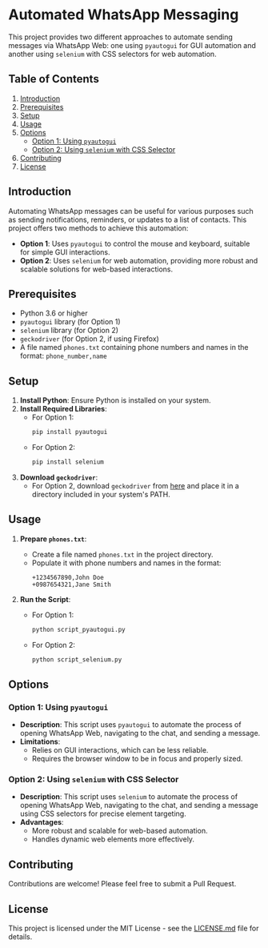 # Automated WhatsApp Messaging

This project provides two different approaches to automate sending messages via WhatsApp Web: one using `pyautogui` for GUI automation and another using `selenium` with CSS selectors for web automation.

## Table of Contents
1. [Introduction](#introduction)
2. [Prerequisites](#prerequisites)
3. [Setup](#setup)
4. [Usage](#usage)
5. [Options](#options)
   - [Option 1: Using `pyautogui`](#option-1-using-pyautogui)
   - [Option 2: Using `selenium` with CSS Selector](#option-2-using-selenium-with-css-selector)
6. [Contributing](#contributing)
7. [License](#license)

## Introduction

Automating WhatsApp messages can be useful for various purposes such as sending notifications, reminders, or updates to a list of contacts. This project offers two methods to achieve this automation:

- **Option 1**: Uses `pyautogui` to control the mouse and keyboard, suitable for simple GUI interactions.
- **Option 2**: Uses `selenium` for web automation, providing more robust and scalable solutions for web-based interactions.

## Prerequisites

- Python 3.6 or higher
- `pyautogui` library (for Option 1)
- `selenium` library (for Option 2)
- `geckodriver` (for Option 2, if using Firefox)
- A file named `phones.txt` containing phone numbers and names in the format: `phone_number,name`

## Setup

1. **Install Python**: Ensure Python is installed on your system.
2. **Install Required Libraries**:
   - For Option 1:
     ```bash
     pip install pyautogui
     ```
   - For Option 2:
     ```bash
     pip install selenium
     ```
3. **Download `geckodriver`**:
   - For Option 2, download `geckodriver` from [here](https://github.com/mozilla/geckodriver/releases) and place it in a directory included in your system's PATH.

## Usage

1. **Prepare `phones.txt`**:
   - Create a file named `phones.txt` in the project directory.
   - Populate it with phone numbers and names in the format:
     ```
     +1234567890,John Doe
     +0987654321,Jane Smith
     ```

2. **Run the Script**:
   - For Option 1:
     ```bash
     python script_pyautogui.py
     ```
   - For Option 2:
     ```bash
     python script_selenium.py
     ```

## Options

### Option 1: Using `pyautogui`

- **Description**: This script uses `pyautogui` to automate the process of opening WhatsApp Web, navigating to the chat, and sending a message.
- **Limitations**:
  - Relies on GUI interactions, which can be less reliable.
  - Requires the browser window to be in focus and properly sized.

### Option 2: Using `selenium` with CSS Selector

- **Description**: This script uses `selenium` to automate the process of opening WhatsApp Web, navigating to the chat, and sending a message using CSS selectors for precise element targeting.
- **Advantages**:
  - More robust and scalable for web-based automation.
  - Handles dynamic web elements more effectively.

## Contributing

Contributions are welcome! Please feel free to submit a Pull Request.

## License

This project is licensed under the MIT License - see the [LICENSE.md](LICENSE.md) file for details.
